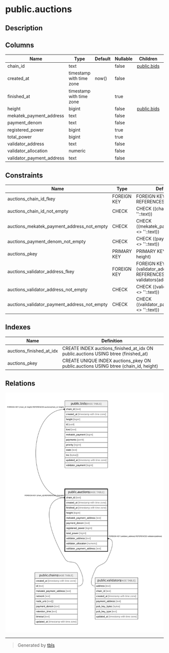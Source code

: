# public.auctions

## Description

## Columns

| Name | Type | Default | Nullable | Children | Parents | Comment |
| ---- | ---- | ------- | -------- | -------- | ------- | ------- |
| chain_id | text |  | false | [public.bids](public.bids.md) | [public.chains](public.chains.md) |  |
| created_at | timestamp with time zone | now() | false |  |  |  |
| finished_at | timestamp with time zone |  | true |  |  |  |
| height | bigint |  | false | [public.bids](public.bids.md) |  |  |
| mekatek_payment_address | text |  | false |  |  |  |
| payment_denom | text |  | false |  |  |  |
| registered_power | bigint |  | true |  |  |  |
| total_power | bigint |  | true |  |  |  |
| validator_address | text |  | false |  | [public.validators](public.validators.md) |  |
| validator_allocation | numeric |  | false |  |  |  |
| validator_payment_address | text |  | false |  |  |  |

## Constraints

| Name | Type | Definition |
| ---- | ---- | ---------- |
| auctions_chain_id_fkey | FOREIGN KEY | FOREIGN KEY (chain_id) REFERENCES chains(id) |
| auctions_chain_id_not_empty | CHECK | CHECK ((chain_id <> ''::text)) |
| auctions_mekatek_payment_address_not_empty | CHECK | CHECK ((mekatek_payment_address <> ''::text)) |
| auctions_payment_denom_not_empty | CHECK | CHECK ((payment_denom <> ''::text)) |
| auctions_pkey | PRIMARY KEY | PRIMARY KEY (chain_id, height) |
| auctions_validator_address_fkey | FOREIGN KEY | FOREIGN KEY (validator_address) REFERENCES validators(address) |
| auctions_validator_address_not_empty | CHECK | CHECK ((validator_address <> ''::text)) |
| auctions_validator_payment_address_not_empty | CHECK | CHECK ((validator_payment_address <> ''::text)) |

## Indexes

| Name | Definition |
| ---- | ---------- |
| auctions_finished_at_idx | CREATE INDEX auctions_finished_at_idx ON public.auctions USING btree (finished_at) |
| auctions_pkey | CREATE UNIQUE INDEX auctions_pkey ON public.auctions USING btree (chain_id, height) |

## Relations

![er](public.auctions.svg)

---

> Generated by [tbls](https://github.com/k1LoW/tbls)
